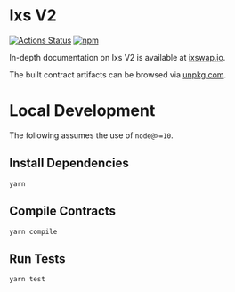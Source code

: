# Ixs V2

[![Actions Status](https://github.com/Ixs/ixs-v2-periphery/workflows/CI/badge.svg)](https://github.com/Ixs/ixs-v2-periphery/actions)
[![npm](https://img.shields.io/npm/v/@ixswap1/v2-periphery?style=flat-square)](https://npmjs.com/package/@ixswap1/v2-periphery)

In-depth documentation on Ixs V2 is available at [ixswap.io](https://ixswap.io/docs).

The built contract artifacts can be browsed via [unpkg.com](https://unpkg.com/browse/@ixswap1/v2-periphery@latest/).

# Local Development

The following assumes the use of `node@>=10`.

## Install Dependencies

`yarn`

## Compile Contracts

`yarn compile`

## Run Tests

`yarn test`
